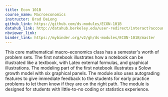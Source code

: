 ```yaml
---
title: Econ 101B
course_name: Macroeconomics
instructor: Brad DeLong
github_link: https://github.com/ds-modules/ECON-101B
datahub_link: http://datahub.berkeley.edu/user-redirect/interact?account=ds-modules&repo=ECON-101B&branch=master&path=
nbviewer_link:
binder_link: https://mybinder.org/v2/gh/ds-modules/ECON-101B/master
---
```

This core mathematical macro-economics class has a semester's worth of problem sets.  The first notebook illustrates how a notebook can be illustrated like a textbook, with Latex external formulas, and graphical illustrations. The modeling part of the first notebook illustrates a Solow growth model with six graphical panels.  The module also uses autograding features to give immediate feedback to the students for early practice problems to let them know if they are on the right path.  The module is designed for students with little-to-no coding or statistics experience.
